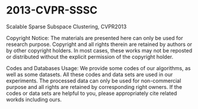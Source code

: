 # 2013-CVPR-SSSC
Scalable Sparse Subspace Clustering, CVPR2013

Copyright Notice: 
The materials are presented here can only be used for research purpose. Copyright and all rights therein are retained by authors or by other copyright holders. In most cases, these works may not be reposted or distributed without the explicit permission of the copyright holder.

Codes and Databases Usage: We provide some codes of our algorithms, as well as some datasets. All these codes and data sets are used in our experiments. The processed data can only be used for non-commercial purpose and all rights are retained by corresponding right owners. If the codes or data sets are helpful to you, please appropriately cite related workds including ours.
